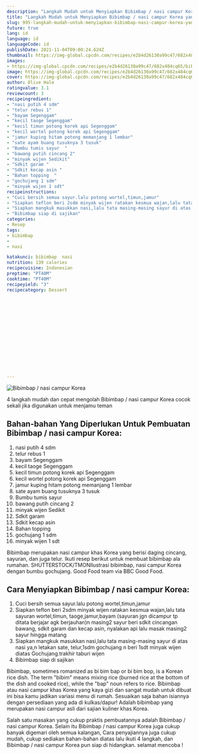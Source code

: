 ```yaml
---
description: "Langkah Mudah untuk Menyiapkan Bibimbap / nasi campur Korea yang Bisa Manjain Lidah"
title: "Langkah Mudah untuk Menyiapkan Bibimbap / nasi campur Korea yang Bisa Manjain Lidah"
slug: 995-langkah-mudah-untuk-menyiapkan-bibimbap-nasi-campur-korea-yang-bisa-manjain-lidah
future: true
lang: id
language: id
languageCode: id
publishDate: 2021-11-04T09:00:24.624Z 
thumbnail: https://img-global.cpcdn.com/recipes/e2b4d26130a99c47/682x484cq65/bibimbap-nasi-campur-korea-foto-resep-utama.webp
images:
- https://img-global.cpcdn.com/recipes/e2b4d26130a99c47/682x484cq65/bibimbap-nasi-campur-korea-foto-resep-utama.webp
image: https://img-global.cpcdn.com/recipes/e2b4d26130a99c47/682x484cq65/bibimbap-nasi-campur-korea-foto-resep-utama.webp
cover: https://img-global.cpcdn.com/recipes/e2b4d26130a99c47/682x484cq65/bibimbap-nasi-campur-korea-foto-resep-utama.webp
author: Olive Hale
ratingvalue: 3.1
reviewcount: 3
recipeingredient:
- "nasi putih 4 sdm"
- "telur rebus 1"
- "bayam Segenggam"
- "kecil taoge Segenggam"
- "kecil timun potong korek api Segenggam"
- "kecil wortel potong korek api Segenggam"
- "jamur kuping hitam potong memanjang 1 lembar"
- "sate ayam buang tusuknya 3 tusuk"
- "Bumbu tumis sayur  "
- "bawang putih cincang 2"
- "minyak wijen Sedikit"
- "Sdkit garam "
- "Sdkit kecap asin "
- "Bahan topping  "
- "gochujang 1 sdm"
- "minyak wijen 1 sdt"
recipeinstructions:
- "Cuci bersih semua sayur.lalu potong wortel,timun,jamur"
- "Siapkan teflon beri 2sdm minyak wijen ratakan kesmua wajan,lalu tata sayuran wortel,timun, taoge,jamur,bayam (sayuran jgn dicampur tp ditata berjajar agk berjauhan)n masing2 sayur beri sdkit cincangan bawang, sdkit garam dan kecap asin, nyalakan api lalu masak masing2 sayur hingga matang"
- "Siapkan mangkuk masukkan nasi,lalu tata masing-masing sayur di atas nasi ya,n letakan sate, telur,1sdm gochujang n beri 1sdt minyak wijen diatas Gochujang.trakhir taburi wijen"
- "Bibimbap siap di sajikan"
categories:
- Resep
tags:
- bibimbap
- 
- nasi

katakunci: bibimbap  nasi 
nutrition: 139 calories
recipecuisine: Indonesian
preptime: "PT40M"
cooktime: "PT40M"
recipeyield: "3"
recipecategory: Dessert


     
    
    
    
    
    
    
    
    
    
    
      
    
---
```



![Bibimbap / nasi campur Korea](https://img-global.cpcdn.com/recipes/e2b4d26130a99c47/682x484cq65/bibimbap-nasi-campur-korea-foto-resep-utama.webp)

4 langkah mudah dan cepat mengolah  Bibimbap / nasi campur Korea cocok sekali jika digunakan untuk menjamu teman

<!--inarticleads1-->

## Bahan-bahan Yang Diperlukan Untuk Pembuatan Bibimbap / nasi campur Korea:

1. nasi putih 4 sdm
1. telur rebus 1
1. bayam Segenggam
1. kecil taoge Segenggam
1. kecil timun potong korek api Segenggam
1. kecil wortel potong korek api Segenggam
1. jamur kuping hitam potong memanjang 1 lembar
1. sate ayam buang tusuknya 3 tusuk
1. Bumbu tumis sayur  
1. bawang putih cincang 2
1. minyak wijen Sedikit
1. Sdkit garam 
1. Sdkit kecap asin 
1. Bahan topping  
1. gochujang 1 sdm
1. minyak wijen 1 sdt

Bibimbap merupakan nasi campur khas Korea yang berisi daging cincang, sayuran, dan juga telur. Ikuti resep berikut untuk membuat bibimbap ala rumahan. SHUTTERSTOCK/TMONIlustrasi bibimbap, nasi campur Korea dengan bumbu gochujang. Good Food team via BBC Good Food. 

<!--inarticleads2-->

## Cara Menyiapkan Bibimbap / nasi campur Korea:

1. Cuci bersih semua sayur.lalu potong wortel,timun,jamur
1. Siapkan teflon beri 2sdm minyak wijen ratakan kesmua wajan,lalu tata sayuran wortel,timun, taoge,jamur,bayam (sayuran jgn dicampur tp ditata berjajar agk berjauhan)n masing2 sayur beri sdkit cincangan bawang, sdkit garam dan kecap asin, nyalakan api lalu masak masing2 sayur hingga matang
1. Siapkan mangkuk masukkan nasi,lalu tata masing-masing sayur di atas nasi ya,n letakan sate, telur,1sdm gochujang n beri 1sdt minyak wijen diatas Gochujang.trakhir taburi wijen
1. Bibimbap siap di sajikan


Bibimbap, sometimes romanized as bi bim bap or bi bim bop, is a Korean rice dish. The term &#34;bibim&#34; means mixing rice (burned rice at the bottom of the dish and cooked rice), while the &#34;bap&#34; noun refers to rice. Bibimbap atau nasi campur khas Korea yang kaya gizi dan sangat mudah untuk dibuat ini bisa kamu jadikan variasi menu di rumah. Sesuaikan saja bahan isiannya dengan persediaan yang ada di kulkas/dapur! Adalah bibimbap yang merupakan nasi campur asli dari sajian kuliner khas Korea. 

Salah satu masakan yang cukup praktis pembuatannya adalah  Bibimbap / nasi campur Korea. Selain itu  Bibimbap / nasi campur Korea  juga cukup banyak digemari oleh semua kalangan, Cara penyajiannya juga cukup mudah, cukup sediakan bahan-bahan diatas lalu ikuti 4 langkah, dan  Bibimbap / nasi campur Korea  pun siap di hidangkan. selamat mencoba !
